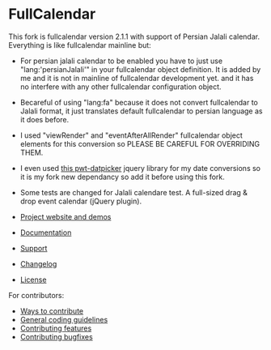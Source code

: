 # FullCalendar
This fork is fullcalendar version 2.1.1 with support of Persian Jalali calendar.
Everything is like fullcalendar mainline but:
  - For persian jalali calendar to be enabled you have to just use "lang:'persianJalali'" in your fullcalendar object definition. It is added by me and it is not in mainline of fullcalendar development yet. and it has no interfere with any other fullcalendar configuration object.
  - Becareful of using "lang:fa" because it does not convert fullcalendar to Jalali format, it just translates default fullcalendar to persian language as it does before.
  - I used "viewRender" and "eventAfterAllRender" fullcalendar object elements for this conversion so PLEASE BE CAREFUL FOR OVERRIDING THEM.
  - I even used [this pwt-datpicker](http://babakhani.github.io/PersianWebToolkit/datepicker.html) jquery library for my date conversions so it is my fork new dependancy so add it before using this fork.
  - Some tests are changed for Jalali calendare test.
A full-sized drag & drop event calendar (jQuery plugin).

- [Project website and demos](http://arshaw.com/fullcalendar/)
- [Documentation](http://arshaw.com/fullcalendar/docs/)
- [Support](http://arshaw.com/fullcalendar/support/)
- [Changelog](changelog.md)
- [License](license.txt)

For contributors:

- [Ways to contribute](http://arshaw.com/fullcalendar/wiki/Contributing/)
- [General coding guidelines](https://github.com/arshaw/fullcalendar/wiki/Contributing-Code)
- [Contributing features](https://github.com/arshaw/fullcalendar/wiki/Contributing-Features)
- [Contributing bugfixes](https://github.com/arshaw/fullcalendar/wiki/Contributing-Bugfixes)
